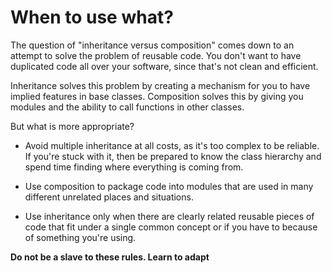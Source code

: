 # When to use what?

The question of "inheritance versus composition" comes down to an attempt to solve the problem of reusable code. You don't want to have duplicated code all over your software, since that's not clean and efficient.

Inheritance solves this problem by creating a mechanism for you to have implied features in base classes.
Composition solves this by giving you modules and the ability to call functions in other classes.

But what is more appropriate?

* Avoid multiple inheritance at all costs, as it's too complex to be reliable. If you're stuck with it, then be prepared to know the class hierarchy and spend time finding where everything is coming from.

* Use composition to package code into modules that are used in many different unrelated places and situations.

* Use inheritance only when there are clearly related reusable pieces of code that fit under a single common concept or if you have to because of something you're using.

**Do not be a slave to these rules.
Learn to adapt**
